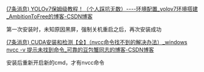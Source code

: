 [(7条消息) YOLOv7保姆级教程！（个人踩坑无数）----环境配置_yolov7环境搭建_AmbitionToFree的博客-CSDN博客](https://blog.csdn.net/weixin_55749226/article/details/128479694?spm=1001.2014.3001.5502)

第一次安装时，未知原因黑屏，强制关机重启之后，再次安装成功

[(7条消息) CUDA安装和检测【全】（nvcc命令找不到的解决办法）_windows nvcc -v 提示未找到命令_可靠的豆包蟹同志的博客-CSDN博客](https://blog.csdn.net/XieRuily/article/details/123670141)

安装后重新开启新的cmd，才有nvcc命令